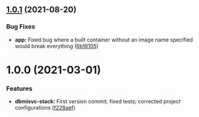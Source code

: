 ## [1.0.1](https://github.com/hms-dbmi/dbmisvc-stack/compare/v1.0.0...v1.0.1) (2021-08-20)


### Bug Fixes

* **app:** Fixed bug where a built container without an image name specified would break everything ([6b16105](https://github.com/hms-dbmi/dbmisvc-stack/commit/6b16105734213a657959b35b94eaabe10a1548dc))

# 1.0.0 (2021-03-01)


### Features

* **dbmisvc-stack:** First version commit; fixed tests; corrected project configurations ([f228aef](https://github.com/hms-dbmi/dbmisvc-stack/commit/f228aefa8df4bc87e845c7f4c2822279c3fddd95))
